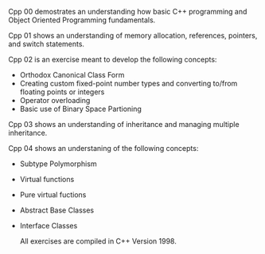 Cpp 00 demostrates an understanding how basic C++ programming and Object Oriented Programming fundamentals.

Cpp 01 shows an understanding of memory allocation, references, pointers, and switch statements.

Cpp 02 is an exercise meant to develop the following concepts:
  - Orthodox Canonical Class Form
  - Creating custom fixed-point number types and converting to/from floating points or integers
  - Operator overloading
  - Basic use of Binary Space Partioning

Cpp 03 shows an understanding of inheritance and managing multiple inheritance.

Cpp 04 shows an understaning of the following concepts:
- Subtype Polymorphism
- Virtual functions
- Pure virtual fuctions
- Abstract Base Classes
- Interface Classes

  All exercises are compiled in C++ Version 1998. 
